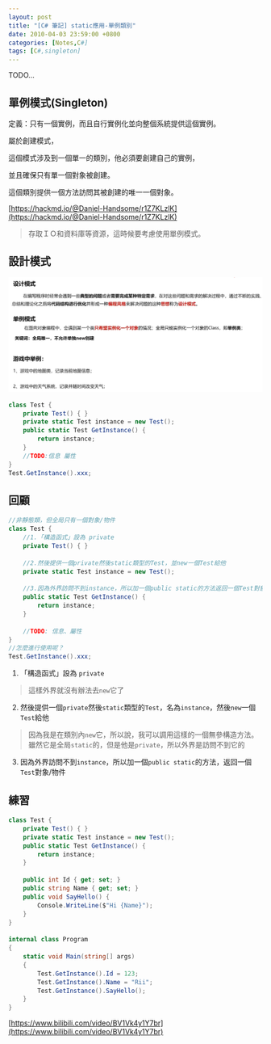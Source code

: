 ```yaml
---
layout: post
title: "[C# 筆記] static應用-單例類別"
date: 2010-04-03 23:59:00 +0800
categories: [Notes,C#]
tags: [C#,singleton]
---
```


TODO...

## 單例模式(Singleton)
定義：只有一個實例，而且自行實例化並向整個系統提供這個實例。        

屬於創建模式，      

這個模式涉及到一個單一的類別，他必須要創建自己的實例，      

並且確保只有單一個對象被創建。      

這個類別提供一個方法訪問其被創建的唯一一個對象。        

[https://hackmd.io/@Daniel-Handsome/r1Z7KLzlK](https://hackmd.io/@Daniel-Handsome/r1Z7KLzlK)

> 存取ＩＯ和資料庫等資源，這時候要考慮使用單例模式。

## 設計模式

![](/assets/img/post/singleton-1.png)

```c#
class Test {
    private Test() { }
    private static Test instance = new Test();
    public static Test GetInstance() {
        return instance;
    }
    //TODO:信息 屬性
}
Test.GetInstance().xxx;
```

## 回顧

```c#
//非靜態類，但全局只有一個對象/物件
class Test {
    //1.「構造函式」設為 private
    private Test() { } 

    //2.然後提供一個private然後static類型的Test，並new一個Test給他
    private static Test instance = new Test(); 

    //3.因為外界訪問不到instance，所以加一個public static的方法返回一個Test對象/物件
    public static Test GetInstance() {
        return instance;
    }

    //TODO: 信息、屬性
}
//怎麼進行使用呢？
Test.GetInstance().xxx;
```

1. 「構造函式」設為 `private`     

> 這樣外界就沒有辦法去`new`它了

2. 然後提供一個`private`然後`static`類型的`Test`，名為`instance`，然後`new`一個`Test`給他   

> 因為我是在類別內`new`它，所以說，我可以調用這樣的一個無參構造方法。    
> 雖然它是全局`static`的，但是他是`private`，所以外界是訪問不到它的 

3. 因為外界訪問不到`instance`，所以加一個`public static`的方法，返回一個`Test`對象/物件


## 練習

```c#
class Test {
    private Test() { }
    private static Test instance = new Test();
    public static Test GetInstance() {
        return instance;
    }

    public int Id { get; set; }
    public string Name { get; set; }
    public void SayHello() {
        Console.WriteLine($"Hi {Name}");
    }
}

internal class Program
{
    static void Main(string[] args)
    {
        Test.GetInstance().Id = 123;
        Test.GetInstance().Name = "Rii";
        Test.GetInstance().SayHello();
    }
}
```

[https://www.bilibili.com/video/BV1Vk4y1Y7br](https://www.bilibili.com/video/BV1Vk4y1Y7br)